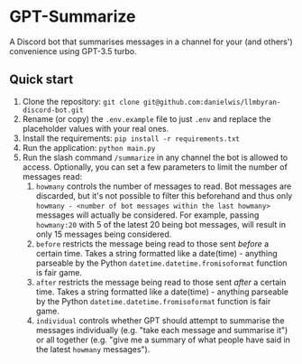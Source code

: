 # GPT-Summarize

A Discord bot that summarises messages in a channel for your (and others') convenience using GPT-3.5 turbo.

## Quick start

1. Clone the repository: `git clone git@github.com:danielwis/llmbyran-discord-bot.git`
2. Rename (or copy) the `.env.example` file to just `.env` and replace the placeholder values with your real ones.
3. Install the requirements: `pip install -r requirements.txt`
4. Run the application: `python main.py`
5. Run the slash command `/summarize` in any channel the bot is allowed to access. Optionally, you can set a few parameters to limit the number of messages read:
   1. `howmany` controls the number of messages to read. Bot messages are discarded, but it's not possible to filter this beforehand and thus only `howmany - <number of bot messages within the last howmany>` messages will actually be considered. For example, passing `howmany:20` with 5 of the latest 20 being bot messages, will result in only 15 messages being considered.
   2. `before` restricts the message being read to those sent _before_ a certain time. Takes a string formatted like a date(time) - anything parseable by the Python `datetime.datetime.fromisoformat` function is fair game.
   3. `after` restricts the message being read to those sent _after_ a certain time. Takes a string formatted like a date(time) - anything parseable by the Python `datetime.datetime.fromisoformat` function is fair game.
   4. `individual` controls whether GPT should attempt to summarise the messages individually (e.g. "take each message and summarise it") or all together (e.g. "give me a summary of what people have said in the latest `howmany` messages").
